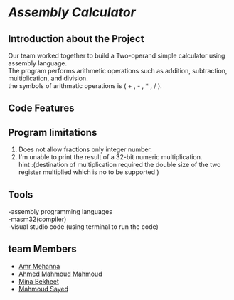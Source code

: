 # *Assembly Calculator*

## Introduction about the Project
Our team worked together to build a Two-operand simple calculator using assembly language. <br/>
The program performs arithmetic operations such as  addition, subtraction, multiplication, and division.<br/>
the symbols of  arithmatic operations is  ( + , - , * , / ).

## Code Features


## Program limitations

  1. Does not allow fractions only integer number.
  2. I'm unable to print the result of a 32-bit numeric multiplication.<br/> 
  hint :(destination of multiplication required the double size of the two register multiplied which is no to be supported )


## Tools
-assembly programming languages <br/>
-masm32(compiler)<br/>
-visual studio code (using terminal to run the code)<br/> 

## team Members 

- [Amr Mehanna](https://github.com/Amrmehanna)
- [Ahmed Mahmoud Mahmoud ](https://github.com/AhmedMahmoud125)
- [Mina Bekheet](https://github.com/MinaBekheet)
- [Mahmoud Sayed](https://github.com/MahmoudSayed77)

